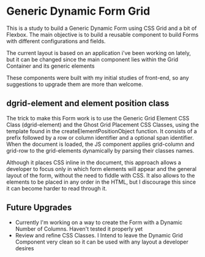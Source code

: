 # Generic Dynamic Form Grid
This is a study to build a Generic Dynamic Form using CSS Grid and a bit of Flexbox.
The main objective is to build a reusable component to build Forms with different
configurations and fields.

The current layout is based on an application i've been working on lately, but it can
be changed since the main component lies within the Grid Container and its generic elements

These components were built with my initial studies of front-end, so any suggestions to 
upgrade them are more than welcome.

## dgrid-element and element position class

The trick to make this Form work is to use the Generic Grid Element CSS Class (dgrid-element)
and the Ghost Grid Placement CSS Classes, using the template found in the createElementPositionObject 
function. It consists of a prefix followed by a row or column identifier and a optional span identifier.
When the document is loaded, the JS component applies grid-column and grid-row to the grid-elements
dynamically by parsing their classes names.

Although it places CSS inline in the document, this approach allows a developer to focus only in which
form elements will appear and the general layout of the form, without the need to fiddle with CSS.
It also allows to the elements to be placed in any order in the HTML, but I discourage this since
it can become harder to read through it.

## Future Upgrades

  * Currently I'm working on a way to create the Form with a Dynamic Number of Columns. Haven't tested 
  it properly yet
  * Review and refine CSS Classes. I Intend to leave the Dynamic Grid Component very clean so it can be
  used with any layout a developer desires
